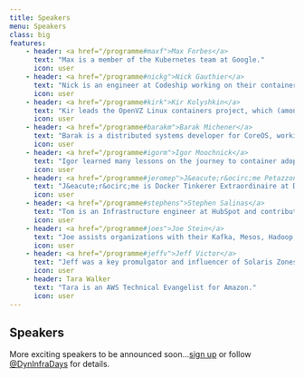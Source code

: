 ```yaml
---
title: Speakers
menu: Speakers
class: big
features:
    - header: <a href="/programme#maxf">Max Forbes</a>
      text: "Max is a member of the Kubernetes team at Google."
      icon: user
    - header: <a href="/programme#nickg">Nick Gauthier</a>
      text: "Nick is an engineer at Codeship working on their container-based Continuous Integration and Delivery platform."
      icon: user
    - header: <a href="/programme#kirk">Kir Kolyshkin</a>
      text: "Kir leads the OpenVZ Linux containers project, which (amongst other things) is the biggest contributor to LXC."
      icon: user
    - header: <a href="/programme#barakm">Barak Michener</a>
      text: "Barak is a distributed systems developer for CoreOS, working in Go on etcd."
      icon: user
    - header: <a href="/programme#igorm">Igor Moochnick</a>
      text: "Igor learned many lessons on the journey to container adoption in the enterprise."
      icon: user
    - header: <a href="/programme#jeromep">J&eacute;r&ocirc;me Petazzoni</a>
      text: "J&eacute;r&ocirc;me is Docker Tinkerer Extraordinaire at Docker."
      icon: user
    - header: <a href="/programme#stephens">Stephen Salinas</a>
      text: "Tom is an Infrastructure engineer at HubSpot and contributor to Singularity, a scheduler for Mesos."
      icon: user
    - header: <a href="/programme#joes">Joe Stein</a>
      text: "Joe assists organizations with their Kafka, Mesos, Hadoop, Cassandra, Accumulo, Storm, Spark, etc. Big Data systems."
      icon: user
    - header: <a href="/programme#jeffv">Jeff Victor</a>
      text: "Jeff was a key promulgator and influencer of Solaris Zones and has more than a decade of experience with OS virtualization and containers."
      icon: user
    - header: Tara Walker
      text: "Tara is an AWS Technical Evangelist for Amazon."
      icon: user
---
```


## Speakers

More exciting speakers to be announced soon...[sign up](/#connect) or follow [@DynInfraDays](https://twitter.com/DynInfraDays) for details.
